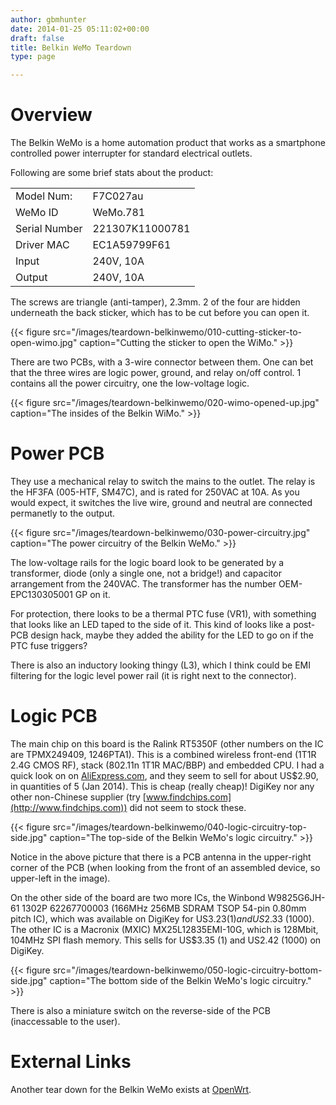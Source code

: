 ```yaml
---
author: gbmhunter
date: 2014-01-25 05:11:02+00:00
draft: false
title: Belkin WeMo Teardown
type: page

---
```


# Overview

The Belkin WeMo is a home automation product that works as a smartphone controlled power interrupter for standard electrical outlets.

Following are some brief stats about the product:

<table >
<tbody >
<tr >

<td >Model Num:
</td>

<td >F7C027au
</td>
</tr>
<tr >

<td >WeMo ID
</td>

<td >WeMo.781
</td>
</tr>
<tr >

<td >Serial Number
</td>

<td >221307K11000781
</td>
</tr>
<tr >

<td >Driver MAC
</td>

<td >EC1A59799F61
</td>
</tr>
<tr >

<td >Input
</td>

<td >240V, 10A
</td>
</tr>
<tr >

<td >Output
</td>

<td >240V, 10A
</td>
</tr>
</tbody>
</table>

The screws are triangle (anti-tamper), 2.3mm. 2 of the four are hidden underneath the back sticker, which has to be cut before you can open it.

{{< figure src="/images/teardown-belkinwemo/010-cutting-sticker-to-open-wimo.jpg" caption="Cutting the sticker to open the WiMo."   >}}

There are two PCBs, with a 3-wire connector between them. One can bet that the three wires are logic power, ground, and relay on/off control. 1 contains all the power circuitry, one the low-voltage logic.

{{< figure src="/images/teardown-belkinwemo/020-wimo-opened-up.jpg" caption="The insides of the Belkin WiMo."   >}}

# Power PCB

They use a mechanical relay to switch the mains to the outlet. The relay is the HF3FA (005-HTF, SM47C), and is rated for 250VAC at 10A. As you would expect, it switches the live wire, ground and neutral are connected permanetly to the output.

{{< figure src="/images/teardown-belkinwemo/030-power-circuitry.jpg" caption="The power circuitry of the Belkin WeMo."   >}}

The low-voltage rails for the logic board look to be generated by a transformer, diode (only a single one, not a bridge!) and capacitor arrangement from the 240VAC. The transformer has the number OEM-EPC130305001 GP on it.

For protection, there looks to be a thermal PTC fuse (VR1), with something that looks like an LED taped to the side of it. This kind of looks like a post-PCB design hack, maybe they added the ability for the LED to go on if the PTC fuse triggers?

There is also an inductory looking thingy (L3), which I think could be EMI filtering for the logic level power rail (it is right next to the connector).

# Logic PCB

The main chip on this board is the Ralink RT5350F (other numbers on the IC are TPMX249409, 1246PTA1). This is a combined wireless front-end (1T1R 2.4G CMOS RF), stack (802.11n 1T1R MAC/BBP) and embedded CPU. I had a quick look on on [AliExpress.com](http://www.aliexpress.com/), and they seem to sell for about US$2.90, in quantities of 5 (Jan 2014). This is cheap (really cheap)! DigiKey nor any other non-Chinese supplier (try [www.findchips.com](http://www.findchips.com)) did not seem to stock these.

{{< figure src="/images/teardown-belkinwemo/040-logic-circuitry-top-side.jpg" caption="The top-side of the Belkin WeMo's logic circuitry."   >}}

Notice in the above picture that there is a PCB antenna in the upper-right corner of the PCB (when looking from the front of an assembled device, so upper-left in the image).

On the other side of the board are two more ICs, the Winbond W9825G6JH-61 1302P 62267700003 (166MHz 256MB SDRAM TSOP 54-pin 0.80mm pitch IC), which was available on DigiKey for US$3.23 (1) and US$2.33 (1000). The other IC is a Macronix (MXIC) MX25L12835EMI-10G, which is 128Mbit, 104MHz SPI flash memory. This sells for US$3.35 (1) and US2.42 (1000) on DigiKey.

{{< figure src="/images/teardown-belkinwemo/050-logic-circuitry-bottom-side.jpg" caption="The bottom side of the Belkin WeMo's logic circuitry."   >}}

There is also a miniature switch on the reverse-side of the PCB (inaccessable to the user).

# External Links

Another tear down for the Belkin WeMo exists at [OpenWrt](http://wiki.openwrt.org/toh/belkin/f7c027).
